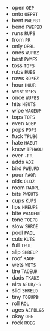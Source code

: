 * open `OEP`
* onto `OEPBT`
* bent `PWEPBT`
* bend `PWEPBD`
* runs `RUPS`
* from `PR`
* only `OPBL`
* ones `WUPBZ`
* best `PW*ES`
* toss `TO*S`
* rubs `RUBS`
* rows `RO*EZ`
* hour `HOUR`
* west `W*ES`
* once `WUPBS`
* hits `HEUTS`
* wipe `WAOEUP`
* tops `TOPS`
* even `AOEP`
* pops `POPS`
* fuck `TPUBG`
* hate `HAEUT`
* knew `TPHAOU`
* ever `-FR`
* adds `ADZ`
* bird `PWEURD`
* poor `PAOR`
* olds `OLDZ`
* room `RAOPL`
* bits `PWEUTS`
* cups `KUPS`
* lips `HREUPS`
* bite `PWAOEUT`
* tone `TOEPB`
* slow `SHROE`
* pool `PAOL`
* cuts `KUTS`
* full `TPUL`
* slip `SHREUP`
* roof `RAOF`
* wets `WETS`
* tire `TAOEUR`
* dads `TKADZ`
* airs `AEUR/-S`
* slid `SHREUD`
* tiny `TOEUPB`
* roll `ROL`
* ages `AEPBLGS`
* okay `OBG`
* rock `ROBG`
